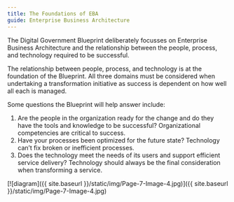 ```yaml
---
title: The Foundations of EBA
guide: Enterprise Business Architecture
---
```


The Digital Government Blueprint deliberately focusses on Enterprise Business Architecture and the relationship between the people, process, and technology required to be successful.

The relationship between people, process, and technology is at the foundation of the Blueprint. All three domains must be considered when undertaking a transformation initiative as success is dependent on how well all each is managed.

Some questions the Blueprint will help answer include:

1.  Are the people in the organization ready for the change and do they have the tools and knowledge to be successful? Organizational competencies are critical to success.
1.  Have your processes been optimized for the future state? Technology can’t fix broken or inefficient processes.
1.  Does the technology meet the needs of its users and support efficient service delivery? Technology should always be the final consideration when transforming a service.

[![diagram]({{ site.baseurl }}/static/img/Page-7-Image-4.jpg)]({{ site.baseurl }}/static/img/Page-7-Image-4.jpg)
